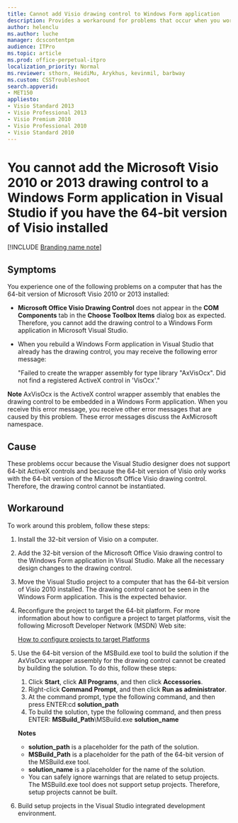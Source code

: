 ```yaml
---
title: Cannot add Visio drawing control to Windows Form application
description: Provides a workaround for problems that occur when you work with the Microsoft Visio 2013 and 2010 drawing control in a Windows Form application in Visual Studio on a computer that has the 64-bit version of Visio 2010 installed.
author: helenclu
ms.author: luche
manager: dcscontentpm
audience: ITPro 
ms.topic: article 
ms.prod: office-perpetual-itpro
localization_priority: Normal
ms.reviewer: sthorn, HeidiMu, Arykhus, kevinmil, barbway
ms.custom: CSSTroubleshoot
search.appverid: 
- MET150
appliesto:
- Visio Standard 2013
- Visio Professional 2013
- Visio Premium 2010
- Visio Professional 2010
- Visio Standard 2010
---
```


# You cannot add the Microsoft Visio 2010 or 2013 drawing control to a Windows Form application in Visual Studio if you have the 64-bit version of Visio installed

[!INCLUDE [Branding name note](../../../includes/branding-name-note.md)]

##  Symptoms

You experience one of the following problems on a computer that has the 64-bit version of Microsoft Visio 2010 or 2013 installed:

- **Microsoft Office Visio Drawing Control** does not appear in the **COM Components** tab in the **Choose Toolbox Items** dialog box as expected. Therefore, you cannot add the drawing control to a Windows Form application in Microsoft Visual Studio.   
- When you rebuild a Windows Form application in Visual Studio that already has the drawing control, you may receive the following error message: 

  "Failed to create the wrapper assembly for type library "AxVisOcx". Did not find a registered ActiveX control in 'VisOcx'."

**Note** AxVisOcx is the ActiveX control wrapper assembly that enables the drawing control to be embedded in a Windows Form application. When you receive this error message, you receive other error messages that are caused by this problem. These error messages discuss the AxMicrosoft namespace.    


##  Cause

These problems occur because the Visual Studio designer does not support 64-bit ActiveX controls and because the 64-bit version of Visio only works with the 64-bit version of the Microsoft Office Visio drawing control. Therefore, the drawing control cannot be instantiated. 

##  Workaround

To work around this problem, follow these steps:

1. Install the 32-bit version of Visio on a computer.   
2. Add the 32-bit version of the Microsoft Office Visio drawing control to the Windows Form application in Visual Studio. Make all the necessary design changes to the drawing control.   
3. Move the Visual Studio project to a computer that has the 64-bit version of Visio 2010 installed. The drawing control cannot be seen in the Windows Form application. This is the expected behavior.   
4. Reconfigure the project to target the 64-bit platform. For more information about how to configure a project to target platforms, visit the following Microsoft Developer Network (MSDN) Web site: 
 
    [How to configure projects to target Platforms](https://msdn.microsoft.com/library/ms185328.aspx)
1. Use the 64-bit version of the MSBuild.exe tool to build the solution if the AxVisOcx wrapper assembly for the drawing control cannot be created by building the solution. To do this, follow these steps:
   1. Click **Start**, click **All Programs**, and then click **Accessories**.   
   2. Right-click **Command Prompt**, and then click **Run as administrator**.   
   3. At the command prompt, type the following command, and then press ENTER:cd **solution_path**   
   4. To build the solution, type the following command, and then press ENTER: **MSBuild_Path**\MSBuild.exe **solution_name**   

    **Notes**

    - **solution_path** is a placeholder for the path of the solution.   
    - **MSBuild_Path** is a placeholder for the path of the 64-bit version of the MSBuild.exe tool.   
    - **solution_name** is a placeholder for the name of the solution.   
    - You can safely ignore warnings that are related to setup projects. The MSBuild.exe tool does not support setup projects. Therefore, setup projects cannot be built.   
   
6. Build setup projects in the Visual Studio integrated development environment.   
